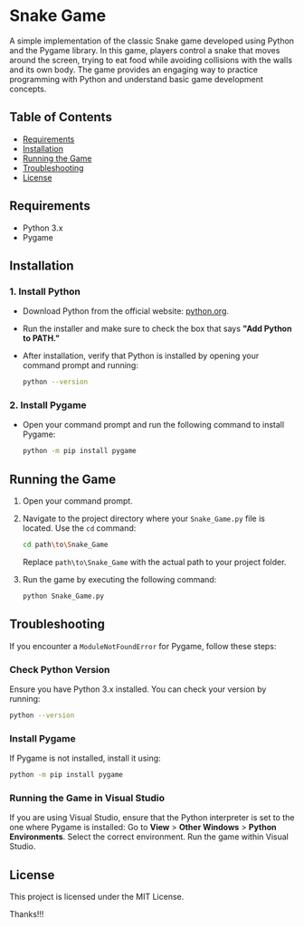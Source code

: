 # Snake Game

A simple implementation of the classic Snake game developed using Python and the Pygame library. In this game, players control a snake that moves around the screen, trying to eat food while avoiding collisions with the walls and its own body. The game provides an engaging way to practice programming with Python and understand basic game development concepts.

## Table of Contents
- [Requirements](#requirements)
- [Installation](#installation)
- [Running the Game](#running-the-game)
- [Troubleshooting](#troubleshooting)
- [License](#license)

## Requirements

- Python 3.x
- Pygame

## Installation

### 1. Install Python

- Download Python from the official website: [python.org](https://www.python.org/).
- Run the installer and make sure to check the box that says **"Add Python to PATH."**
- After installation, verify that Python is installed by opening your command prompt and running:

  ```bash
  python --version
  ```

### 2. Install Pygame

- Open your command prompt and run the following command to install Pygame:

  ```bash
  python -m pip install pygame
  ```

## Running the Game

1. Open your command prompt.
2. Navigate to the project directory where your `Snake_Game.py` file is located. Use the `cd` command:

   ```bash
   cd path\to\Snake_Game
   ```
   Replace `path\to\Snake_Game` with the actual path to your project folder.

3. Run the game by executing the following command:

   ```bash
   python Snake_Game.py
   ```

## Troubleshooting

If you encounter a `ModuleNotFoundError` for Pygame, follow these steps:

### Check Python Version

Ensure you have Python 3.x installed. You can check your version by running:

```bash
python --version
```

### Install Pygame

If Pygame is not installed, install it using:

```bash
python -m pip install pygame
```

### Running the Game in Visual Studio

If you are using Visual Studio, ensure that the Python interpreter is set to the one where Pygame is installed: Go to **View** > **Other Windows** > **Python Environments**. Select the correct environment. Run the game within Visual Studio.

## License

This project is licensed under the MIT License.

Thanks!!!
